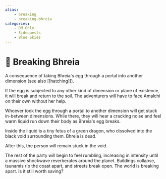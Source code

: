 ```yaml
---
alias:
    - breaking
    - breaking-bhreia
categories:
    - DM Only
    - Sidequests
    - Blue Skies
---
```


# 🔐 Breaking Bhreia

A consequence of taking Bhreia's egg through a portal into another dimension (see also [[hatching]]).

If the egg is subjected to any other kind of dimension or plane of existence, it will break and return to the soil. The adventurers will have to face Amalchi on their own without her help.

Whoever took the egg through a portal to another dimension will get stuck in-between dimensions. While there, they will hear a cracking noise and feel warm liquid run down their body as Bhreia's egg breaks.

Inside the liquid is a tiny fetus of a green dragon, who dissolved into the black void surrounding them. Bhreia is dead.

After this, the person will remain stuck in the void.

The rest of the party will begin to feel rumbling, increasing in intensity until a massive shockwave reverberates around the planet. Buildings collapse, tsunamis rip the coast apart, and streets break open. The world is breaking apart. Is it still worth saving?
